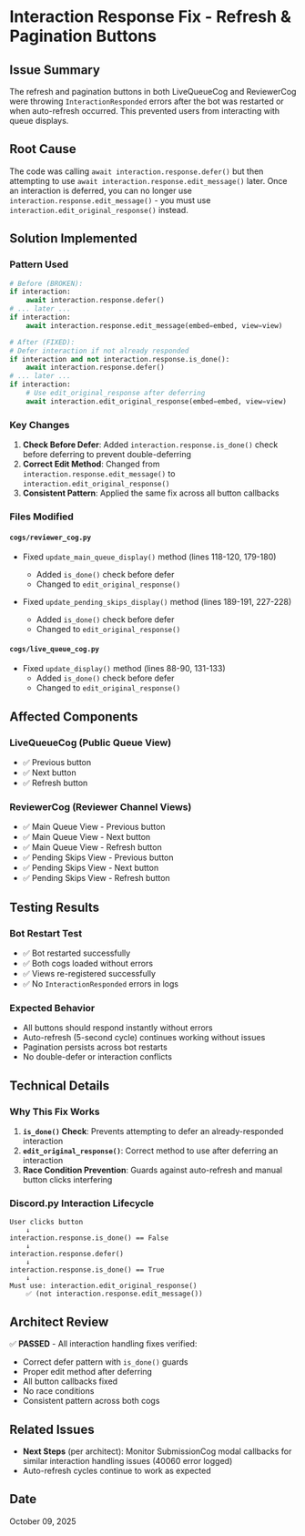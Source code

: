 # Interaction Response Fix - Refresh & Pagination Buttons

## Issue Summary
The refresh and pagination buttons in both LiveQueueCog and ReviewerCog were throwing `InteractionResponded` errors after the bot was restarted or when auto-refresh occurred. This prevented users from interacting with queue displays.

## Root Cause
The code was calling `await interaction.response.defer()` but then attempting to use `await interaction.response.edit_message()` later. Once an interaction is deferred, you can no longer use `interaction.response.edit_message()` - you must use `interaction.edit_original_response()` instead.

## Solution Implemented

### Pattern Used
```python
# Before (BROKEN):
if interaction:
    await interaction.response.defer()
# ... later ...
if interaction:
    await interaction.response.edit_message(embed=embed, view=view)

# After (FIXED):
# Defer interaction if not already responded
if interaction and not interaction.response.is_done():
    await interaction.response.defer()
# ... later ...
if interaction:
    # Use edit_original_response after deferring
    await interaction.edit_original_response(embed=embed, view=view)
```

### Key Changes

1. **Check Before Defer**: Added `interaction.response.is_done()` check before deferring to prevent double-deferring
2. **Correct Edit Method**: Changed from `interaction.response.edit_message()` to `interaction.edit_original_response()`
3. **Consistent Pattern**: Applied the same fix across all button callbacks

### Files Modified

#### `cogs/reviewer_cog.py`
- Fixed `update_main_queue_display()` method (lines 118-120, 179-180)
  - Added `is_done()` check before defer
  - Changed to `edit_original_response()`
  
- Fixed `update_pending_skips_display()` method (lines 189-191, 227-228)
  - Added `is_done()` check before defer
  - Changed to `edit_original_response()`

#### `cogs/live_queue_cog.py`
- Fixed `update_display()` method (lines 88-90, 131-133)
  - Added `is_done()` check before defer
  - Changed to `edit_original_response()`

## Affected Components

### LiveQueueCog (Public Queue View)
- ✅ Previous button
- ✅ Next button
- ✅ Refresh button

### ReviewerCog (Reviewer Channel Views)
- ✅ Main Queue View - Previous button
- ✅ Main Queue View - Next button
- ✅ Main Queue View - Refresh button
- ✅ Pending Skips View - Previous button
- ✅ Pending Skips View - Next button
- ✅ Pending Skips View - Refresh button

## Testing Results

### Bot Restart Test
- ✅ Bot restarted successfully
- ✅ Both cogs loaded without errors
- ✅ Views re-registered successfully
- ✅ No `InteractionResponded` errors in logs

### Expected Behavior
- All buttons should respond instantly without errors
- Auto-refresh (5-second cycle) continues working without issues
- Pagination persists across bot restarts
- No double-defer or interaction conflicts

## Technical Details

### Why This Fix Works

1. **`is_done()` Check**: Prevents attempting to defer an already-responded interaction
2. **`edit_original_response()`**: Correct method to use after deferring an interaction
3. **Race Condition Prevention**: Guards against auto-refresh and manual button clicks interfering

### Discord.py Interaction Lifecycle
```
User clicks button
    ↓
interaction.response.is_done() == False
    ↓
interaction.response.defer()
    ↓
interaction.response.is_done() == True
    ↓
Must use: interaction.edit_original_response()
    ✅ (not interaction.response.edit_message())
```

## Architect Review
✅ **PASSED** - All interaction handling fixes verified:
- Correct defer pattern with `is_done()` guards
- Proper edit method after deferring
- All button callbacks fixed
- No race conditions
- Consistent pattern across both cogs

## Related Issues
- **Next Steps** (per architect): Monitor SubmissionCog modal callbacks for similar interaction handling issues (40060 error logged)
- Auto-refresh cycles continue to work as expected

## Date
October 09, 2025
